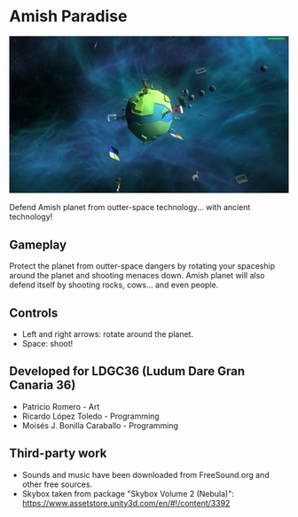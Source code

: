 # Amish Paradise

![Amish Paradise Screenshot](img/amish_paradise_screenshot.jpg)

Defend Amish planet from outter-space technology... with ancient technology!

## Gameplay

Protect the planet from outter-space dangers by rotating your spaceship around the planet and shooting menaces down. Amish planet will also defend itself by shooting rocks, cows... and even people.

## Controls

- Left and right arrows: rotate around the planet.
- Space: shoot!

## Developed for LDGC36 (Ludum Dare Gran Canaria 36)

- Patricio Romero - Art
- Ricardo López Toledo - Programming
- Moisés J. Bonilla Caraballo - Programming

## Third-party work

- Sounds and music have been downloaded from FreeSound.org and other free sources.
- Skybox taken from package "Skybox Volume 2 (Nebula)": https://www.assetstore.unity3d.com/en/#!/content/3392

